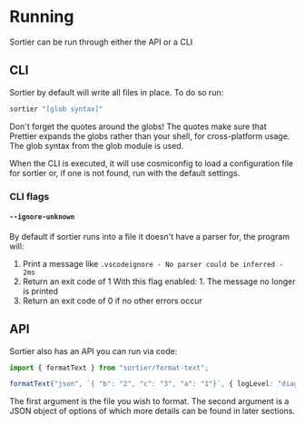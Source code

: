 # Running

Sortier can be run through either the API or a CLI

## CLI

Sortier by default will write all files in place. To do so run:

```bash
sortier "[glob syntax]"
```

Don't forget the quotes around the globs! The quotes make sure that Prettier expands the globs rather than your shell, for cross-platform usage. The glob syntax from the glob module is used.

When the CLI is executed, it will use cosmiconfig to load a configuration file for sortier or, if one is not found, run with the default settings.

### CLI flags

#### `--ignore-unknown`

By default if sortier runs into a file it doesn't have a parser for, the program will:

1.  Print a message like `.vscodeignore - No parser could be inferred - 2ms`
1.  Return an exit code of 1 With this flag enabled: 1. The message no longer is printed
1.  Return an exit code of 0 if no other errors occur

## API

Sortier also has an API you can run via code:

```typescript
import { formatText } from "sortier/format-text";

formatText("json", `{ "b": "2", "c": "3", "a": "1"}`, { logLevel: "diagnostic" });
```

The first argument is the file you wish to format. The second argument is a JSON object of options of which more details can be found in later sections.
